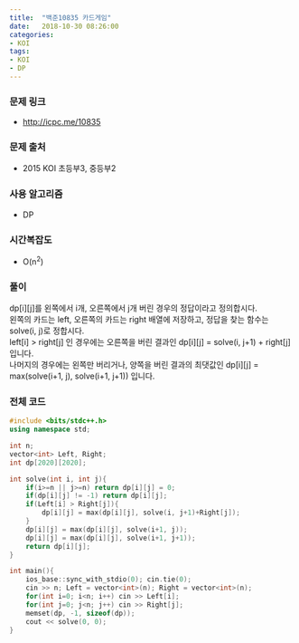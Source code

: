 ```yaml
---
title:  "백준10835 카드게임"
date:   2018-10-30 08:26:00
categories:
- KOI
tags:
- KOI
- DP
---
```


### 문제 링크
* http://icpc.me/10835

### 문제 출처
* 2015 KOI 초등부3, 중등부2

### 사용 알고리즘
* DP

### 시간복잡도
* O(n<sup>2</sup>)

### 풀이
dp[i][j]를 왼쪽에서 i개, 오른쪽에서 j개 버린 경우의 정답이라고 정의합시다.<br>
왼쪽의 카드는 left, 오른쪽의 카드는 right 배열에 저장하고, 정답을 찾는 함수는 solve(i, j)로 정합시다.<br>
left[i] > right[j] 인 경우에는 오른쪽을 버린 결과인 dp[i][j] = solve(i, j+1) + right[j] 입니다.<br>
나머지의 경우에는 왼쪽만 버리거나, 양쪽을 버린 결과의 최댓값인 dp[i][j] = max(solve(i+1, j), solve(i+1, j+1)) 입니다.

### 전체 코드
```cpp
#include <bits/stdc++.h>
using namespace std;

int n;
vector<int> Left, Right;
int dp[2020][2020];

int solve(int i, int j){
	if(i>=n || j>=n) return dp[i][j] = 0;
	if(dp[i][j] != -1) return dp[i][j];
	if(Left[i] > Right[j]){
		dp[i][j] = max(dp[i][j], solve(i, j+1)+Right[j]);
	}
	dp[i][j] = max(dp[i][j], solve(i+1, j));
	dp[i][j] = max(dp[i][j], solve(i+1, j+1));
	return dp[i][j];
}

int main(){
	ios_base::sync_with_stdio(0); cin.tie(0);
	cin >> n; Left = vector<int>(n); Right = vector<int>(n);
	for(int i=0; i<n; i++) cin >> Left[i];
	for(int j=0; j<n; j++) cin >> Right[j];
	memset(dp, -1, sizeof(dp));
	cout << solve(0, 0);
}
```
